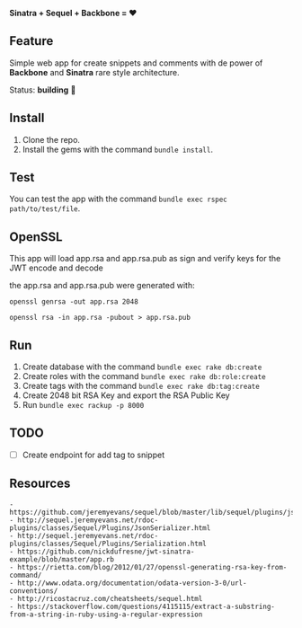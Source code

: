 **Sinatra + Sequel + Backbone = :heart:**

## Feature

Simple web app for create snippets and comments with de power of **Backbone** and **Sinatra** rare style architecture.

Status: **building** :construction:

## Install

1.  Clone the repo.
2.  Install the gems with the command `bundle install`.

## Test

You can test the app with the command `bundle exec rspec path/to/test/file`.

## OpenSSL

This app will load app.rsa and app.rsa.pub as sign and verify keys for the JWT encode and decode

the app.rsa and app.rsa.pub were generated with:

`openssl genrsa -out app.rsa 2048`

`openssl rsa -in app.rsa -pubout > app.rsa.pub`

## Run


1. Create database with the command `bundle exec rake db:create`
2. Create roles with the command `bundle exec rake db:role:create`
3. Create tags with the command `bundle exec rake db:tag:create`
4. Create 2048 bit RSA Key and export the RSA Public Key
5. Run `bundle exec rackup -p 8000`

## TODO

* [ ] Create endpoint for add tag to snippet
  
## Resources

    - https://github.com/jeremyevans/sequel/blob/master/lib/sequel/plugins/json_serializer.rb
    - http://sequel.jeremyevans.net/rdoc-plugins/classes/Sequel/Plugins/JsonSerializer.html
    - http://sequel.jeremyevans.net/rdoc-plugins/classes/Sequel/Plugins/Serialization.html
    - https://github.com/nickdufresne/jwt-sinatra-example/blob/master/app.rb
    - https://rietta.com/blog/2012/01/27/openssl-generating-rsa-key-from-command/
    - http://www.odata.org/documentation/odata-version-3-0/url-conventions/
    - http://ricostacruz.com/cheatsheets/sequel.html
    - https://stackoverflow.com/questions/4115115/extract-a-substring-from-a-string-in-ruby-using-a-regular-expression